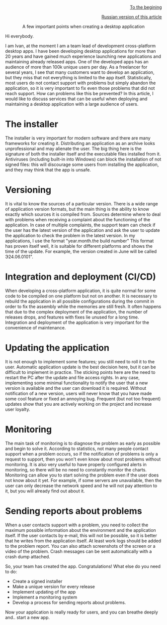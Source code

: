 <p align="right" width="100%"><a href="https://sploid.github.io/">To the begining</a></p>
<p align="right" width="100%"><a href="https://sploid.github.io/ru/desktop_services/">Russian version of this article</a></p>

<p align="center" width="100%">A few important points when creating a desktop application</p>

Hi everybody.

I am Ivan, at the moment I am a team lead of development cross-platform desktop apps. I have been developing desktop applications for more than 20 years and have gained much experience launching new applications and maintaining already released apps. One of the developed apps has an audience of more than 100k unique users per day. As a freelancer for several years, I see that many customers want to develop an application, but they miss that not everything is limited to the app itself.
Statistically, most users do not contact support with problems but simply abandon the application, so it is very important to fix even those problems that did not reach support. How can problems like this be prevented? In this article, I would like to discuss services that can be useful when deploying and maintaining a desktop application with a large audience of users.

# The installer

The installer is very important for modern software and there are many frameworks for creating it. Distributing an application as an archive looks unprofessional and may alienate the user. The big thing here is the signature of both the installer itself and the executable files installed from it. Antiviruses (including built-in into Windows) can block the installation of not signed files: this will discourage some users from installing the application, and they may think that the app is unsafe.

# Versioning

It is vital to know the sources of a particular version. There is a wide range of application version formats, but the main thing is the ability to know exactly which sources it is compiled from. Sources determine where to deal with problems when receiving a complaint about the functioning of the application. In case of multiple complaints, the support team can check if the user has the latest version of the application and ask the user to update the application to check the problem in the latest version. In my applications, I use the format "year.month.the build number" This format has proven itself well, it is suitable for different platforms and shows the time of the update. For example, the version created in June will be called Э24.06.0101".

# Integration and deployment (CI/CD)

When developing a cross-platform application, it is quite normal for some code to be compiled on one platform but not on another. It is necessary to rebuild the application in all possible configurations during the commit in order to fix the assembly while the memories are still fresh. It often happens that due to the complex deployment of the application, the number of releases drops, and features with fixes lie unused for a long time. Integration and deployment of the application is very important for the convenience of maintenance.

# Updating the application

It is not enough to implement some features; you still need to roll it to the user. Automatic application update is the best decision here, but it can be difficult to implement in practice. The sticking points here are the need to restart the PC after the update and file access rights. In any case, implementing some minimal functionality to notify the user that a new version is available and the user can download it is required. Without notification of a new version, users will never know that you have made some cool feature or fixed an annoying bug. Frequent (but not too frequent) updates show that you are actively working on the project and increase user loyalty.

# Monitoring

The main task of monitoring is to diagnose the problem as early as possible and begin to solve it. According to statistics, not many people contact support when a problem occurs, so if the notification of problems is only a request to support, then you won't even know about most problems without monitoring. It is also very useful to have properly configured alerts in monitoring, so there will be no need to constantly monitor the charts. Monitoring can allow you to start solving the problem even if the user does not know about it yet. For example, if some servers are unavailable, then the user can only decrease the network speed and he will not pay attention to it, but you will already find out about it.

# Sending reports about problems

When a user contacts support with a problem, you need to collect the maximum possible information about the environment and the application itself. If the user contacts by e-mail, this will not be possible, so it is better that he writes from the application itself. At least work logs should be added to the problem report. You can also attach screenshots of the screen or a video of the problem. Crash messages can be sent automatically with a crash dump attached.

So, your team has created the app. Congratulations! What else do you need to do:

- Create a signed installer
- Make a unique version for every release
- Implement updating of the app
- Implement a monitoring system
- Develop a process for sending reports about problems.

Now your application is really ready for users, and you can breathe deeply and.. start a new app.
